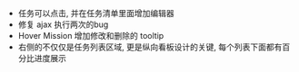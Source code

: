 * 任务可以点击, 并在任务清单里面增加编辑器
* 修复 ajax 执行两次的bug
* Hover Mission 增加修改和删除的 tooltip
* 右侧的不仅仅是任务列表区域, 更是纵向看板设计的关键, 每个列表下面都有百分比进度展示
